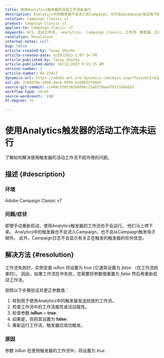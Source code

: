```yaml
---
title: 使用Analytics触发器的活动工作流未运行
description: Analytics中的触发器不会流入到Campaign，也不会从Campaign发送电子邮件。
solution: Campaign Classic v7
product: Campaign Classic v7
applies-to: Campaign Classic v7
keywords: KCS，活动工作流， analytics， campaign classic，工作流，触发器，正在运行
resolution: Resolution
internal-notes: null
bug: false
article-created-by: Tanay Sharma .
article-created-date: 9/29/2023 1:07:34 PM
article-published-by: Tanay Sharma .
article-published-date: 10/12/2023 9:55:15 AM
version-number: 1
article-number: KA-22917
dynamics-url: https://adobe-ent.crm.dynamics.com/main.aspx?forceUCI=1&pagetype=entityrecord&etn=knowledgearticle&id=e0b69a23-c95e-ee11-be6f-6045bd0065f9
exl-id: 3560470e-e9b6-4acb-9599-62d8b55fb0af
source-git-commit: cce69c3f0f38296096c23a8f19ee4fb17166465d
workflow-type: tm+mt
source-wordcount: '226'
ht-degree: 1%

---
```


# 使用Analytics触发器的活动工作流未运行


了解如何解决使用触发器的活动工作流不起作用的问题。

## 描述 {#description}


### 环境

Adobe Campaign Classic v7



### 问题/症状

即使手动重新启动，使用Analytics触发器的工作流也不会运行。 他们马上停下来。 Analytics中的触发器也不会流入Campaign，也不会从Campaign触发电子邮件。 此外，Campaign日志不会显示有关正在触发的触发器的任何信息。


## 解决方法 {#resolution}


工作流失败时，实例变量 *isRun* 将设置为 *true* (它通常设置为 *false* （在工作流结束时）。 因此，如果工作流在中失败，您需要将参数值重置为 *false* 然后再重新启动工作流。

按照以下步骤验证并更正参数值：

1. 转到用于使用Analytics中的触发器发送投放的工作流。
2. 检查工作流中的工作流属性或活动属性。
3. 检查参数 <b>isRun </b>= <b>true</b>.
4. 如果是，则将其设置为 <b>false</b>.
5. 重新运行工作流，触发器应成功触发。


### 原因

参数 *isRun* 在使用触发器的工作流中，将设置为 *true*.
